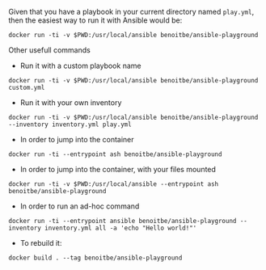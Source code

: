     
Given that you have a playbook in your current directory named `play.yml`, then the easiest way to run it with Ansible would be:

```
docker run -ti -v $PWD:/usr/local/ansible benoitbe/ansible-playground
```

Other usefull commands

* Run it with a custom playbook name

```
docker run -ti -v $PWD:/usr/local/ansible benoitbe/ansible-playground custom.yml
```

* Run it with your own inventory

```
docker run -ti -v $PWD:/usr/local/ansible benoitbe/ansible-playground --inventory inventory.yml play.yml
```

* In order to jump into the container

```
docker run -ti --entrypoint ash benoitbe/ansible-playground
```

* In order to jump into the container, with your files mounted

```
docker run -ti -v $PWD:/usr/local/ansible --entrypoint ash benoitbe/ansible-playground
```

* In order to run an ad-hoc command

```
docker run -ti --entrypoint ansible benoitbe/ansible-playground --inventory inventory.yml all -a 'echo "Hello world!"'
```

* To rebuild it:
``` 
docker build . --tag benoitbe/ansible-playground
```